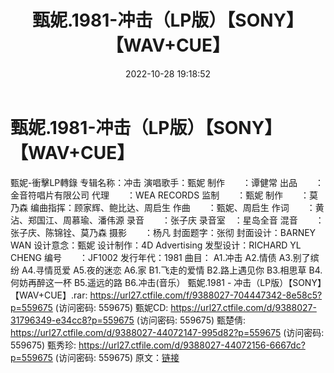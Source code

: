 ﻿---
title: 甄妮.1981-冲击（LP版）【SONY】【WAV+CUE】
date: 2022-10-28 19:18:52
categories: WAV车载音乐、镜像
tags: 华语中文
---
# 甄妮.1981-冲击（LP版）【SONY】【WAV+CUE】

甄妮-衝擊LP轉錄
专辑名称：冲击
演唱歌手：甄妮
制作　　：谭健常
出品　　：金音符唱片有限公司
代理　　：WEA RECORDS
监制　　：甄妮
制作　　：莫乃森
编曲指挥：顾家辉、鲍比达、周启生
作曲　　：甄妮、周启生
作词　　：黄沾、郑国江、周慕瑜、潘伟源
录音　　：张子庆
录音室　：星岛全音
混音　　：张子庆、陈锦铨、莫乃森
摄影　　：杨凡
封面题字：张彻
封面设计：BARNEY WAN
设计意念：甄妮
设计制作：4D Advertising
发型设计：RICHARD YL CHENG
编号　　：JF1002
发行年代：1981
曲目：
A1.冲击
A2.情债
A3.别了缤纷
A4.寻情觅爱
A5.夜的迷恋
A6.家
B1.飞走的爱情
B2.路上遇见你
B3.相思草
B4.何妨再醉这一杯
B5.遥远的路
B6.冲击(音乐）
甄妮.1981 - 冲击（LP版）【SONY】【WAV+CUE】.rar: https://url27.ctfile.com/f/9388027-704447342-8e58c5?p=559675
(访问密码: 559675)
甄妮CD: https://url27.ctfile.com/d/9388027-31796349-e34cc8?p=559675
(访问密码: 559675)
甄楚倩: https://url27.ctfile.com/d/9388027-44072147-995d82?p=559675
(访问密码: 559675)
甄秀珍: https://url27.ctfile.com/d/9388027-44072156-6667dc?p=559675
(访问密码: 559675)
原文：[链接](https://blog.sina.com.cn/s/blog_1647c7e7601031012.html)